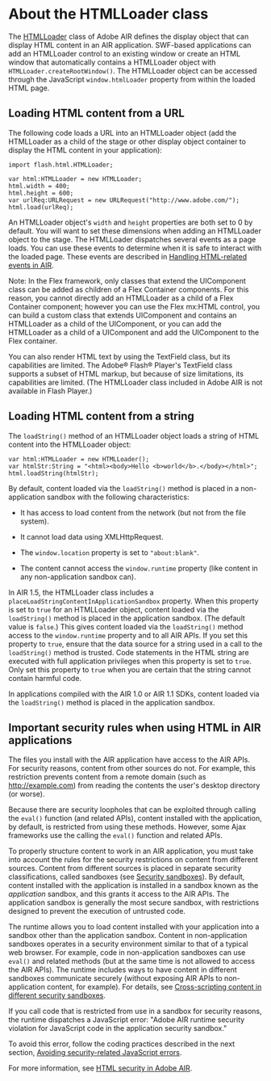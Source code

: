# About the HTMLLoader class

The
[HTMLLoader](https://help.adobe.com/en_US/FlashPlatform/reference/actionscript/3/flash/html/HTMLLoader.html)
class of Adobe AIR defines the display object that can display HTML content in
an AIR application. SWF-based applications can add an HTMLLoader control to an
existing window or create an HTML window that automatically contains a
HTMLLoader object with `HTMLLoader.createRootWindow()`. The HTMLLoader object
can be accessed through the JavaScript `window.htmlLoader` property from within
the loaded HTML page.

## Loading HTML content from a URL

The following code loads a URL into an HTMLLoader object (add the HTMLLoader as
a child of the stage or other display object container to display the HTML
content in your application):

    import flash.html.HTMLLoader;

    var html:HTMLLoader = new HTMLLoader;
    html.width = 400;
    html.height = 600;
    var urlReq:URLRequest = new URLRequest("http://www.adobe.com/");
    html.load(urlReq);

An HTMLLoader object's `width` and `height` properties are both set to 0 by
default. You will want to set these dimensions when adding an HTMLLoader object
to the stage. The HTMLLoader dispatches several events as a page loads. You can
use these events to determine when it is safe to interact with the loaded page.
These events are described in
[Handling HTML-related events in AIR](../handling-html-related-events-in-air.md).

Note: In the Flex framework, only classes that extend the UIComponent class can
be added as children of a Flex Container components. For this reason, you cannot
directly add an HTMLLoader as a child of a Flex Container component; however you
can use the Flex mx:HTML control, you can build a custom class that extends
UIComponent and contains an HTMLLoader as a child of the UIComponent, or you can
add the HTMLLoader as a child of a UIComponent and add the UIComponent to the
Flex container.

You can also render HTML text by using the TextField class, but its capabilities
are limited. The Adobe® Flash® Player's TextField class supports a subset of
HTML markup, but because of size limitations, its capabilities are limited. (The
HTMLLoader class included in Adobe AIR is not available in Flash Player.)

## Loading HTML content from a string

The `loadString()` method of an HTMLLoader object loads a string of HTML content
into the HTMLLoader object:

    var html:HTMLLoader = new HTMLLoader();
    var htmlStr:String = "<html><body>Hello <b>world</b>.</body></html>";
    html.loadString(htmlStr);

By default, content loaded via the `loadString()` method is placed in a
non-application sandbox with the following characteristics:

- It has access to load content from the network (but not from the file system).

- It cannot load data using XMLHttpRequest.

- The `window.location` property is set to `"about:blank"`.

- The content cannot access the `window.runtime` property (like content in any
  non-application sandbox can).

In AIR 1.5, the HTMLLoader class includes a
`placeLoadStringContentInApplicationSandbox` property. When this property is set
to `true` for an HTMLLoader object, content loaded via the `loadString()` method
is placed in the application sandbox. (The default value is `false`.) This gives
content loaded via the `loadString()` method access to the `window.runtime`
property and to all AIR APIs. If you set this property to `true`, ensure that
the data source for a string used in a call to the `loadString()` method is
trusted. Code statements in the HTML string are executed with full application
privileges when this property is set to `true`. Only set this property to `true`
when you are certain that the string cannot contain harmful code.

In applications compiled with the AIR 1.0 or AIR 1.1 SDKs, content loaded via
the `loadString()` method is placed in the application sandbox.

## Important security rules when using HTML in AIR applications

The files you install with the AIR application have access to the AIR APIs. For
security reasons, content from other sources do not. For example, this
restriction prevents content from a remote domain (such as http://example.com)
from reading the contents the user's desktop directory (or worse).

Because there are security loopholes that can be exploited through calling the
`eval()` function (and related APIs), content installed with the application, by
default, is restricted from using these methods. However, some Ajax frameworks
use the calling the `eval()` function and related APIs.

To properly structure content to work in an AIR application, you must take into
account the rules for the security restrictions on content from different
sources. Content from different sources is placed in separate security
classifications, called sandboxes (see
[Security sandboxes](WS5b3ccc516d4fbf351e63e3d118a9b90204-7e3f.html)). By
default, content installed with the application is installed in a sandbox known
as the _application_ sandbox, and this grants it access to the AIR APIs. The
application sandbox is generally the most secure sandbox, with restrictions
designed to prevent the execution of untrusted code.

The runtime allows you to load content installed with your application into a
sandbox other than the application sandbox. Content in non-application sandboxes
operates in a security environment similar to that of a typical web browser. For
example, code in non-application sandboxes can use `eval()` and related methods
(but at the same time is not allowed to access the AIR APIs). The runtime
includes ways to have content in different sandboxes communicate securely
(without exposing AIR APIs to non-application content, for example). For
details, see
[Cross-scripting content in different security sandboxes](WS5b3ccc516d4fbf351e63e3d118666ade46-7f08.html).

If you call code that is restricted from use in a sandbox for security reasons,
the runtime dispatches a JavaScript error: "Adobe AIR runtime security violation
for JavaScript code in the application security sandbox."

To avoid this error, follow the coding practices described in the next section,
[Avoiding security-related JavaScript errors](./avoiding-security-related-javascript-errors.md).

For more information, see
[HTML security in Adobe AIR](../../security/air-security/html-security-in-adobe-air.md).
